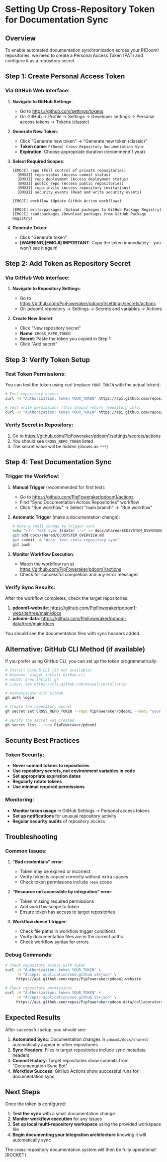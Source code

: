 # Setting Up Cross-Repository Token for Documentation Sync

## Overview
To enable automated documentation synchronization across your P(Doom) repositories, we need to create a Personal Access Token (PAT) and configure it as a repository secret.

## Step 1: Create Personal Access Token

### Via GitHub Web Interface:

1. **Navigate to GitHub Settings**:
   - Go to https://github.com/settings/tokens
   - Or: GitHub -> Profile -> Settings -> Developer settings -> Personal access tokens -> Tokens (classic)

2. **Generate New Token**:
   - Click "Generate new token" -> "Generate new token (classic)"
   - **Token name**: `P(Doom) Cross-Repository Documentation Sync`
   - **Expiration**: Choose appropriate duration (recommend 1 year)

3. **Select Required Scopes**:
   ```
   [EMOJI] repo (Full control of private repositories)
     [EMOJI] repo:status (Access commit status)
     [EMOJI] repo_deployment (Access deployment status)
     [EMOJI] public_repo (Access public repositories)
     [EMOJI] repo:invite (Access repository invitations)
     [EMOJI] security_events (Read and write security events)
   
   [EMOJI] workflow (Update GitHub Action workflows)
   
   [EMOJI] write:packages (Upload packages to GitHub Package Registry)
   [EMOJI] read:packages (Download packages from GitHub Package Registry)
   ```

4. **Generate Token**:
   - Click "Generate token"
   - **[WARNING][EMOJI] IMPORTANT**: Copy the token immediately - you won't see it again!

## Step 2: Add Token as Repository Secret

### Via GitHub Web Interface:

1. **Navigate to Repository Settings**:
   - Go to https://github.com/PipFoweraker/pdoom1/settings/secrets/actions
   - Or: pdoom1 repository -> Settings -> Secrets and variables -> Actions

2. **Create New Secret**:
   - Click "New repository secret"
   - **Name**: `CROSS_REPO_TOKEN`
   - **Secret**: Paste the token you copied in Step 1
   - Click "Add secret"

## Step 3: Verify Token Setup

### Test Token Permissions:
You can test the token using curl (replace `YOUR_TOKEN` with the actual token):

```bash
# Test repository access
curl -H "Authorization: token YOUR_TOKEN" https://api.github.com/repos/PipFoweraker/pdoom1-website

# Test write permissions (this should return repository info)
curl -H "Authorization: token YOUR_TOKEN" https://api.github.com/repos/PipFoweraker/pdoom-data
```

### Verify Secret in Repository:
1. Go to https://github.com/PipFoweraker/pdoom1/settings/secrets/actions
2. You should see `CROSS_REPO_TOKEN` listed
3. The secret value will be hidden (shows as `***`)

## Step 4: Test Documentation Sync

### Trigger the Workflow:

1. **Manual Trigger** (recommended for first test):
   - Go to https://github.com/PipFoweraker/pdoom1/actions
   - Find "Sync Documentation Across Repositories" workflow
   - Click "Run workflow" -> Select "main branch" -> "Run workflow"

2. **Automatic Trigger** (make a documentation change):
   ```bash
   # Make a small change to trigger sync
   echo "<!-- Test sync $(date) -->" >> docs/shared/ECOSYSTEM_OVERVIEW.md
   git add docs/shared/ECOSYSTEM_OVERVIEW.md
   git commit -m "docs: test cross-repository sync"
   git push
   ```

3. **Monitor Workflow Execution**:
   - Watch the workflow run at https://github.com/PipFoweraker/pdoom1/actions
   - Check for successful completion and any error messages

### Verify Sync Results:
After the workflow completes, check the target repositories:

1. **pdoom1-website**: https://github.com/PipFoweraker/pdoom1-website/tree/main/docs
2. **pdoom-data**: https://github.com/PipFoweraker/pdoom-data/tree/main/docs

You should see the documentation files with sync headers added.

## Alternative: GitHub CLI Method (if available)

If you prefer using GitHub CLI, you can set up the token programmatically:

```bash
# Install GitHub CLI (if not available)
# Windows: winget install GitHub.cli
# macOS: brew install gh
# Linux: See https://cli.github.com/manual/installation

# Authenticate with GitHub
gh auth login

# Create the repository secret
gh secret set CROSS_REPO_TOKEN --repo PipFoweraker/pdoom1 --body "your_token_here"

# Verify the secret was created
gh secret list --repo PipFoweraker/pdoom1
```

## Security Best Practices

### Token Security:
- **Never commit tokens to repositories**
- **Use repository secrets, not environment variables in code**
- **Set appropriate expiration dates**
- **Regularly rotate tokens**
- **Use minimal required permissions**

### Monitoring:
- **Monitor token usage** in GitHub Settings -> Personal access tokens
- **Set up notifications** for unusual repository activity
- **Regular security audits** of repository access

## Troubleshooting

### Common Issues:

1. **"Bad credentials" error**:
   - Token may be expired or incorrect
   - Verify token is copied correctly without extra spaces
   - Check token permissions include `repo` scope

2. **"Resource not accessible by integration" error**:
   - Token missing required permissions
   - Add `workflow` scope to token
   - Ensure token has access to target repositories

3. **Workflow doesn't trigger**:
   - Check file paths in workflow trigger conditions
   - Verify documentation files are in the correct paths
   - Check workflow syntax for errors

### Debug Commands:
```bash
# Check repository access with token
curl -H "Authorization: token YOUR_TOKEN" \
     -H "Accept: application/vnd.github.v3+json" \
     https://api.github.com/repos/PipFoweraker/pdoom1-website

# Check repository permissions
curl -H "Authorization: token YOUR_TOKEN" \
     -H "Accept: application/vnd.github.v3+json" \
     https://api.github.com/repos/PipFoweraker/pdoom-data/collaborators/PipFoweraker/permission
```

## Expected Results

After successful setup, you should see:

1. **Automated Sync**: Documentation changes in `pdoom1/docs/shared/` automatically appear in other repositories
2. **Sync Headers**: Files in target repositories include sync metadata headers
3. **Commit History**: Target repositories show commits from "Documentation Sync Bot"
4. **Workflow Success**: GitHub Actions show successful runs for documentation sync

## Next Steps

Once the token is configured:
1. **Test the sync** with a small documentation change
2. **Monitor workflow execution** for any issues
3. **Set up local multi-repository workspace** using the provided workspace file
4. **Begin documenting your integration architecture** knowing it will automatically sync

The cross-repository documentation system will then be fully operational! [ROCKET]
